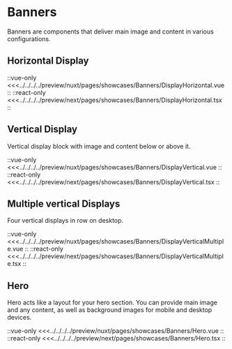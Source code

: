 # Banners

Banners are components that deliver main image and content in various configurations.

## Horizontal Display

<Showcase showcase-name="Banners/DisplayHorizontal" style="min-height:800px">

::vue-only
<<<../../../../preview/nuxt/pages/showcases/Banners/DisplayHorizontal.vue
::
::react-only
<<<../../../../preview/next/pages/showcases/Banners/DisplayHorizontal.tsx
::

</Showcase>

## Vertical Display

Vertical display block with image and content below or above it.

<Showcase showcase-name="Banners/DisplayVertical" style="min-height: 800px;">

::vue-only
<<<../../../../preview/nuxt/pages/showcases/Banners/DisplayVertical.vue
::
::react-only
<<<../../../../preview/next/pages/showcases/Banners/DisplayVertical.tsx
::

</Showcase>

## Multiple vertical Displays

Four vertical displays in row on desktop.

<Showcase showcase-name="Banners/DisplayVerticalMultiple" style="min-height: 750px;">

::vue-only
<<<../../../../preview/nuxt/pages/showcases/Banners/DisplayVerticalMultiple.vue
::
::react-only
<<<../../../../preview/next/pages/showcases/Banners/DisplayVerticalMultiple.tsx
::

</Showcase>

## Hero

Hero acts like a layout for your hero section. You can provide main image and any content, as well as background images for mobile and desktop devices.

<Showcase showcase-name="Banners/Hero" style="min-height:620px">

::vue-only
<<<../../../../preview/nuxt/pages/showcases/Banners/Hero.vue
::
::react-only
<<<../../../../preview/next/pages/showcases/Banners/Hero.tsx
::

</Showcase>
